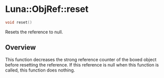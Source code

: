 # Luna::ObjRef::reset

```c++
void reset()
```

Resets the reference to null. 

## Overview
This function decreases the strong reference counter of the boxed object before resetting the reference. If this reference is null when this function is called, this function does nothing. 

